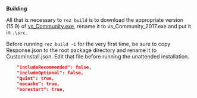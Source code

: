 
__Building__

All that is necessary to `rez build` is to download the appropriate version (15.9) of [vs_Community.exe](https://my.visualstudio.com/Downloads?q=Visual%20Studio%202017), rename it to vs_Community_2017.exe and put it in `.\src`.

Before running `rez build -i` for the very first time, be sure to copy Response.json to the root package directory and rename it to CustomInstall.json. Edit that file before running the unattended installation.

```json
    "includeRecommended": false,
    "includeOptional": false,
    "quiet": true,
    "nocache": true,
    "norestart": true,
```